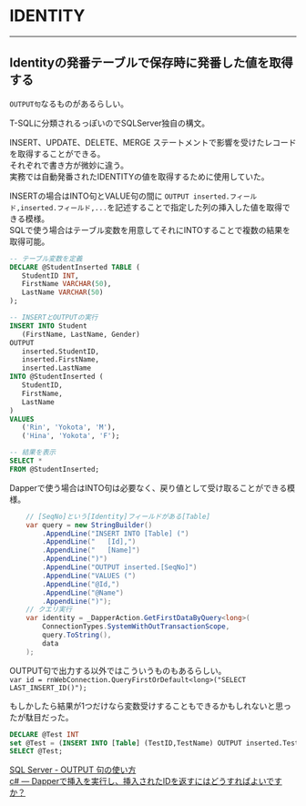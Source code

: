 # IDENTITY

---

## Identityの発番テーブルで保存時に発番した値を取得する

`OUTPUT句`なるものがあるらしい。  

T-SQLに分類されるっぽいのでSQLServer独自の構文。  

INSERT、UPDATE、DELETE、MERGE ステートメントで影響を受けたレコードを取得することができる。  
それぞれで書き方が微妙に違う。  
実務では自動発番されたIDENTITYの値を取得するために使用していた。  

INSERTの場合はINTO句とVALUE句の間に `OUTPUT inserted.フィールド,inserted.フィールド,...`を記述することで指定した列の挿入した値を取得できる模様。  
SQLで使う場合はテーブル変数を用意してそれにINTOすることで複数の結果を取得可能。  

``` sql
-- テーブル変数を定義
DECLARE @StudentInserted TABLE (
   StudentID INT,
   FirstName VARCHAR(50),
   LastName VARCHAR(50)
);

-- INSERTとOUTPUTの実行
INSERT INTO Student
   (FirstName, LastName, Gender)
OUTPUT 
   inserted.StudentID, 
   inserted.FirstName, 
   inserted.LastName
INTO @StudentInserted (
   StudentID,
   FirstName,
   LastName
)
VALUES 
   ('Rin', 'Yokota', 'M'),
   ('Hina', 'Yokota', 'F');

-- 結果を表示
SELECT *
FROM @StudentInserted;
```

Dapperで使う場合はINTO句は必要なく、戻り値として受け取ることができる模様。  

``` C#
    // [SeqNo]という[Identity]フィールドがある[Table]
    var query = new StringBuilder()
        .AppendLine("INSERT INTO [Table] (")
        .AppendLine("   [Id],")
        .AppendLine("   [Name]")
        .AppendLine(")")
        .AppendLine("OUTPUT inserted.[SeqNo]")
        .AppendLine("VALUES (")
        .AppendLine("@Id,")
        .AppendLine("@Name")
        .AppendLine(")");
    // クエリ実行
    var identity = _DapperAction.GetFirstDataByQuery<long>(
        ConnectionTypes.SystemWithOutTransactionScope, 
        query.ToString(), 
        data
    );
```

OUTPUT句で出力する以外ではこういうものもあるらしい。  
`var id = rnWebConnection.QueryFirstOrDefault<long>("SELECT LAST_INSERT_ID()");`  

もしかしたら結果が1つだけなら変数受けすることもできるかもしれないと思ったが駄目だった。  

``` sql
DECLARE @Test INT
set @Test = (INSERT INTO [Table] (TestID,TestName) OUTPUT inserted.TestID VALUES (1,'Test'));
SELECT @Test;
```

[SQL Server - OUTPUT 句の使い方](https://sql55.com/query/sql-server-output-clause.php)  
[c# — Dapperで挿入を実行し、挿入されたIDを返すにはどうすればよいですか？](https://www.web-dev-qa-db-ja.com/ja/c%23/dapper%E3%81%A7%E6%8C%BF%E5%85%A5%E3%82%92%E5%AE%9F%E8%A1%8C%E3%81%97%E3%80%81%E6%8C%BF%E5%85%A5%E3%81%95%E3%82%8C%E3%81%9Fid%E3%82%92%E8%BF%94%E3%81%99%E3%81%AB%E3%81%AF%E3%81%A9%E3%81%86%E3%81%99%E3%82%8C%E3%81%B0%E3%82%88%E3%81%84%E3%81%A7%E3%81%99%E3%81%8B%EF%BC%9F/941401073/)  
